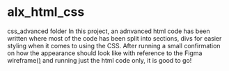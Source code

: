 # alx_html_css
css_advanced folder
In this project, an adnvanced html code has been written where most of the code has been split into sections, divs for easier styling when it comes to using the CSS.
After running a small confirmation on how the appearance should look like with reference to the Figma wireframe([)](https://www.figma.com/file/dyYL6Ku4WG7vsdpwvlcJZC/Homepage) and running just the html code only, it is good to go!